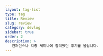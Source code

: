 ```yaml
---
layout: tag-list
type: tag
title: Review
slug: review
category: devlog
sidebar: true
order: 2
description: >
   컨퍼런스나 각종 세미나에 참석했던 후기를 올립니다.
---
```

